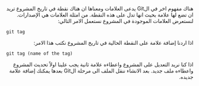 ﻿<p dir="RTL">
هناك مفهوم اخر في الGit يدعى العلامات ومعناها ان هناك نقطة في تاريخ المشروع تريد ان تضع لها علامة بحيث انها تدل على هذه النقطة. من امثلة العلامات هي الإصدارات. لنستعرض العلامات الموجودة في المشروع نستعمل الامر التالي:
</p>

`git tag`

<p dir="RTL">
اذا اردنا إضافة علامة على النقطة الحالية في تاريخ المشروع نكتب هذا الامر:
</p>

`git tag (name of the tag)`

<p dir="RTL">
اذا كنا نريد التعديل على المشروع واعطاءه علامة ثانية يجب علينا اولاً تحديث المشروع واعطاءه ملف جديد. بعد الانشاء ننقل الملف الى مرحلة الGit  بعدها يمكنك إضافة علامة جديده.
</p>

